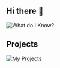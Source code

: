 ## Hi there 👋
![What do I Know?](https://github-readme-tech-stack.vercel.app/api/cards?title=What+do+I+Know%3F&lineCount=3&bg=%230D1117&badge=%23161B22&border=%2321262D&titleColor=%2358A6FF&line1=React%2CReact+js%2C0d3bd9%3BJavascript%2CJAVASCRIPT%2Ce8d70f%3BNode+JS%2CNode+JS%2C036822%3B&line2=Next+JS%2CNext+JS%2Cead1d1%3BTypescript%2CTypescript%2C041cd5%3BMongo+DB%2CMongo+DB%2C0d6000%3B&line3=Strapi+5%2CStrapi+5%2C361ab0%3Btailwind%2CTailwind+CSS%2C0f7d7c%3BGraphql%2CGRAPHQL%2Cdf1ba9%3Bredux%2CRedux%2C6011bf%3B)
## Projects
![My Projects](https://github-readme-tech-stack.vercel.app/api/cards?title=My+Projects&lineCount=3&theme=dracula&bg=%23282A36&badge=%23343746&border=%23343746&titleColor=%23BD93F9&line1=filter%2CUFR+INSIGHTS%2C0a39dc%3Bfood%2CEL+CASTILLO+DORADO%2Ce1973d%3B&line2=ai%2CIMAGE%2COBJECT+%26+REAL+TIME+DETECTION%2Ce41c78%3BBLOGai%2CBlogai%2Ce42e2e%3B&line3=Threadflow%2CThreadflow%2C1e32cf%3B)
